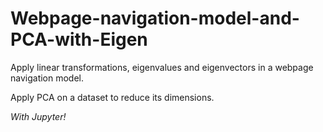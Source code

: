 # Webpage-navigation-model-and-PCA-with-Eigen

Apply linear transformations, eigenvalues and eigenvectors in a webpage navigation model. 

Apply PCA on a dataset to reduce its dimensions.

*With Jupyter!*
